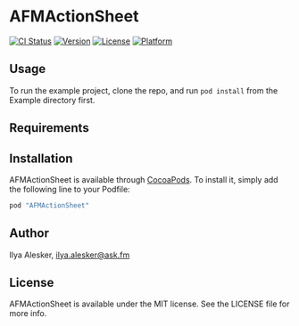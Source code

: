 # AFMActionSheet

[![CI Status](http://img.shields.io/travis/ask-fm/AFMActionSheet.svg?style=flat)](https://travis-ci.org/ask-fm/AFMActionSheet)
[![Version](https://img.shields.io/cocoapods/v/AFMActionSheet.svg?style=flat)](http://cocoapods.org/pods/AFMActionSheet)
[![License](https://img.shields.io/cocoapods/l/AFMActionSheet.svg?style=flat)](http://cocoapods.org/pods/AFMActionSheet)
[![Platform](https://img.shields.io/cocoapods/p/AFMActionSheet.svg?style=flat)](http://cocoapods.org/pods/AFMActionSheet)

## Usage

To run the example project, clone the repo, and run `pod install` from the Example directory first.

## Requirements

## Installation

AFMActionSheet is available through [CocoaPods](http://cocoapods.org). To install
it, simply add the following line to your Podfile:

```ruby
pod "AFMActionSheet"
```

## Author

Ilya Alesker, ilya.alesker@ask.fm

## License

AFMActionSheet is available under the MIT license. See the LICENSE file for more info.
